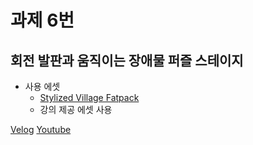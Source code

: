 # 과제 6번 
## 회전 발판과 움직이는 장애물 퍼즐 스테이지
- 사용 에셋
  - [Stylized Village Fatpack](https://www.fab.com/ko/listings/9c5894eb-9f40-4e8b-98be-8471ae620c8b)
  - 강의 제공 에셋 사용

[Velog](https://velog.io/@jjg4211/%EA%B3%BC%EC%A0%9C-6%EB%B2%88-%EC%A7%84%ED%96%89-%EC%A4%91)
[Youtube](https://youtu.be/BA078BqV1Q4)
